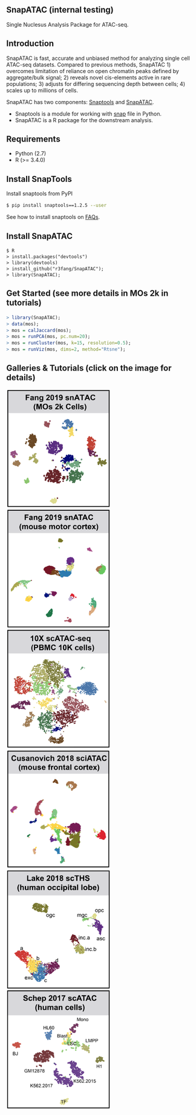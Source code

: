 ## SnapATAC (internal testing)
Single Nuclesus Analysis Package for ATAC-seq. 

## Introduction
SnapATAC is fast, accurate and unbiased method for analyzing single cell ATAC-seq datasets. Compared to previous methods, SnapATAC 1) overcomes limitation of reliance on open chromatin peaks defined by aggregate/bulk signal; 2) reveals novel cis-elements active in rare populations; 3) adjusts for differing sequencing depth between cells; 4) scales up to millions of cells.

SnapATAC has two components: [Snaptools](https://github.com/r3fang/SnapTools) and [SnapATAC](https://github.com/r3fang/SnapATAC). 

* Snaptools is a module for working with [snap](https://github.com/r3fang/SnapATAC/wiki/FAQs) file in Python. 
* SnapATAC is a R package for the downstream analysis. 

## Requirements  
* Python (2.7)
* R (>= 3.4.0)

## Install SnapTools
Install snaptools from PyPI

```bash
$ pip install snaptools==1.2.5 --user
```

See how to install snaptools on [FAQs](https://github.com/r3fang/SnapATAC/wiki/FAQs). 

## Install SnapATAC

```
$ R
> install.packages("devtools")
> library(devtools)
> install_github("r3fang/SnapATAC");
> library(SnapATAC);
```

## Get Started (see more details in MOs 2k in tutorials)

```R
> library(SnapATAC);
> data(mos);
> mos = calJaccard(mos);
> mos = runPCA(mos, pc.num=20);
> mos = runCluster(mos, k=15, resolution=0.5);
> mos = runViz(mos, dims=2, method="Rtsne");
```

## Galleries & Tutorials (click on the image for details)
[<img src="./images/MOS_2k.png" width="275" height="315" />](./examples/MOS_2k/MOS_2k.md)
[<img src="./images/Fang_2019.png" width="275" height="315" />](./examples/Fang_2019/Fang_2019.md)
[<img src="./images/10X_10k.png" width="275" height="315" />](./examples/10X_10k/10X_10k.md)
[<img src="./images/Cusanovich_2018.png" width="275" height="315" />](./examples/Cusanovich_2018/Cusanovich_2018.md)
[<img src="./images/Lake_2018.png" width="275" height="315" />](./examples/Lake_2018/Lake_2018.md)
[<img src="./images/Schep_2017.png" width="275" height="315" />](./examples/Schep_2017/Schep_2017.md)


